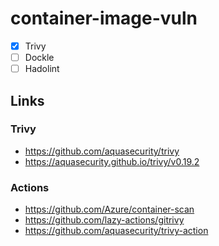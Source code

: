# container-image-vuln

- [x] Trivy
- [ ] Dockle
- [ ] Hadolint

## Links

### Trivy

- https://github.com/aquasecurity/trivy
- https://aquasecurity.github.io/trivy/v0.19.2

### Actions

- https://github.com/Azure/container-scan
- https://github.com/lazy-actions/gitrivy
- https://github.com/aquasecurity/trivy-action

